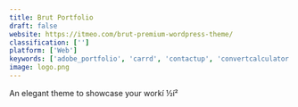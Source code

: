 ```yaml
---
title: Brut Portfolio
draft: false 
website: https://itmeo.com/brut-premium-wordpress-theme/
classification: ['']
platform: ['Web']
keywords: ['adobe_portfolio', 'carrd', 'contactup', 'convertcalculator', 'creative_portfolios', 'creddle', 'dribbble_-_playbook', 'gridify.me', 'kredo_ipad_portfolio', 'mural', 'mural_collections', 'my_static_page', 'semplice', 'semplice_4', 'snappykit', 'sprout_photo', 'the_rookies', 'wobbl', 'workfolio']
image: logo.png
---
```

An elegant theme to showcase your workí ½í²